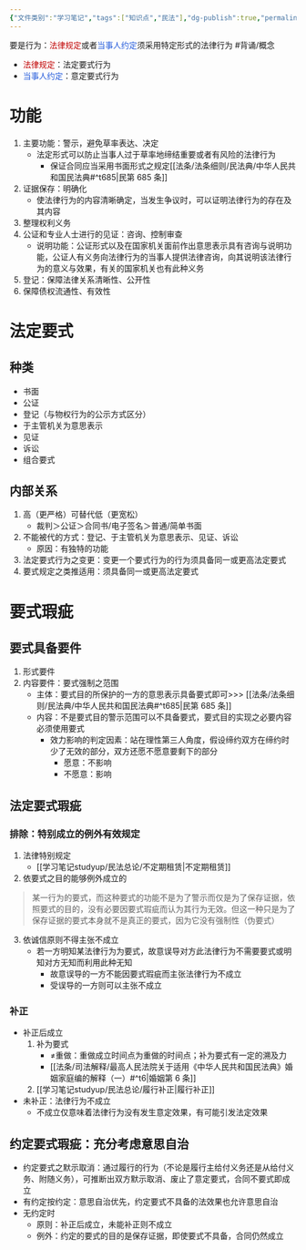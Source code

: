 ```yaml
---
{"文件类别":"学习笔记","tags":["知识点","民法"],"dg-publish":true,"permalink":"/学习笔记studyup/民法总论/要式行为/","dgPassFrontmatter":true,"created":"2024-09-13T08:55:15.120+08:00","updated":"2024-11-16T21:54:40.731+08:00"}
---
```


要是行为：<font color="#c00000">法律规定</font>或者<font color="#245bdb">当事人约定</font>须采用特定形式的法律行为 #背诵/概念 
- <font color="#c00000">法律规定</font>：法定要式行为
- <font color="#245bdb">当事人约定</font>：意定要式行为
# 功能
1. 主要功能：警示，避免草率表达、决定
	- 法定形式可以防止当事人过于草率地缔结重要或者有风险的法律行为
		- 保证合同应当采用书面形式之规定[[法条/法条细则/民法典/中华人民共和国民法典#^t685\|民第 685 条]]
2. 证据保存：明确化
	- 使法律行为的内容清晰确定，当发生争议时，可以证明法律行为的存在及其内容
3. 整理权利义务
4. 公证和专业人士进行的见证：咨询、控制审查
	- 说明功能：公证形式以及在国家机关面前作出意思表示具有咨询与说明功能，公证人有义务向法律行为的当事人提供法律咨询，向其说明该法律行为的意义与效果，有关的国家机关也有此种义务
5. 登记：保障法律关系清晰性、公开性
6. 保障债权流通性、有效性
# 法定要式
## 种类
- 书面
- 公证
- 登记（与物权行为的公示方式区分）
- 于主管机关为意思表示
- 见证
- 诉讼
- 组合要式
## 内部关系
1. 高（更严格）可替代低（更宽松）
	- 裁判＞公证＞合同书/电子签名＞普通/简单书面
2. 不能被代的方式：登记、于主管机关为意思表示、见证、诉讼
	- 原因：有独特的功能
3. 法定要式行为之变更：变更一个要式行为的行为须具备同一或更高法定要式
4. 要式规定之类推适用：须具备同一或更高法定要式
# 要式瑕疵
## 要式具备要件
1. 形式要件
2. 内容要件：要式强制之范围
	- 主体：要式目的所保护的一方的意思表示具备要式即可>>> [[法条/法条细则/民法典/中华人民共和国民法典#^t685\|民第 685 条]]
	- 内容：不是要式目的警示范围可以不具备要式，要式目的实现之必要内容必须使用要式
		- 效力影响的判定因素：站在理性第三人角度，假设缔约双方在缔约时少了无效的部分，双方还愿不愿意要剩下的部分
			- 愿意：不影响
			- 不愿意：影响
## 法定要式瑕疵
### 排除：特别成立的例外有效规定
1. 法律特别规定
	- [[学习笔记studyup/民法总论/不定期租赁\|不定期租赁]]
2. 依要式之目的能够例外成立的
>某一行为的要式，而这种要式的功能不是为了警示而仅是为了保存证据，依照要式的目的，没有必要因要式瑕疵而认为其行为无效。但这一种只是为了保存证据的要式本身就不是真正的要式，因为它没有强制性（伪要式）
3. 依诚信原则不得主张不成立
	- 若一方明知某法律行为为要式，故意误导对方此法律行为不需要要式或明知对方无知而利用此种无知
		- 故意误导的一方不能因要式瑕疵而主张法律行为不成立
		- 受误导的一方则可以主张不成立
### 补正
- 补正后成立
	1. 补为要式
		- ≠重做：重做成立时间点为重做的时间点；补为要式有一定的溯及力
		- [[法条/司法解释/最高人民法院关于适用《中华人民共和国民法典》婚姻家庭编的解释（一）#^t6\|婚姻第 6 条]]
	2. [[学习笔记studyup/民法总论/履行补正\|履行补正]]
- 未补正：法律行为不成立
	- 不成立仅意味着法律行为没有发生意定效果，有可能引发法定效果
## 约定要式瑕疵：充分考虑意思自治
- 约定要式之默示取消：通过履行的行为（不论是履行主给付义务还是从给付义务、附随义务），可推断出双方默示取消、废止了意定要式，合同不要式即成立
- 有约定按约定：意思自治优先，约定要式不具备的法效果也允许意思自治
- 无约定时
	- 原则：补正后成立，未能补正则不成立
	- 例外：约定的要式的目的是保存证据，即使要式不具备，合同仍然成立